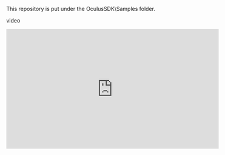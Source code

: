 This repository is put under the OculusSDK\Samples folder.

video

<iframe width="560" height="315" src="https://www.youtube.com/embed/hAy43tOQ6Us" frameborder="0" allow="accelerometer; autoplay; encrypted-media; gyroscope; picture-in-picture" allowfullscreen></iframe>
